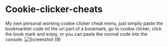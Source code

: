 # Cookie-clicker-cheats
My own personal working cookie clicker cheat menu, just simpily paste the bookmarklet code int the url part of a bookmark, go to cookie clicker, click the book mark and enjoy, or you can paste the normal code into the console.
![Screenshot (9)](https://github.com/user-attachments/assets/93cc3387-6f2b-468b-8431-c266fb76f56e)
